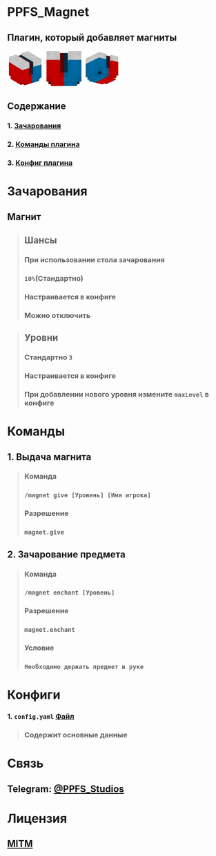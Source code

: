# PPFS_Magnet
## Плагин, который добавляет магниты
![Магнит_левый](images/bfe784be93c59798466740eda191f7b5.webp)
![Магнит](images/3633332f30a362e864de77160d4f37fb.webp)
![Магнит_правый](images/410fa049a2bae4a7122831e0bec124e7.webp)

## Содержание
### 1. [Зачарования](#Зачарования)
### 2. [Команды плагина](#Команды)
### 3. [Конфиг плагина](#Конфиги)



# Зачарования
## Магнит
> ## Шансы 
> ### При использовании стола зачарования 
> ### `10%`(Стандартно)
> ### Настраивается в конфиге
> ### Можно отключить

> ## Уровни
> ### Стандартно `3`
> ### Настраивается в конфиге
> ### При добавлении нового уровня измените `maxLevel` в конфиге


# Команды
## 1. Выдача магнита
>### Команда
>### `/magnet give [Уровень] [Имя игрока]`
>### Разрешение
>### `magnet.give`
## 2. Зачарование предмета
>### Команда
>### `/magnet enchant [Уровень]`
>### Разрешение
>### `magnet.enchant`
> ### Условие
> ### `Необходимо держать предмет в руке`
# Конфиги
### 1. `config.yaml` [Файл](src/main/resources/config.yml)
> ### Содержит основные данные


# Связь
## Telegram: [@PPFS_Studios](https://t.me/PPFS_Studios)

# Лицензия
## [MITM](LICENSE_PPFSS)
